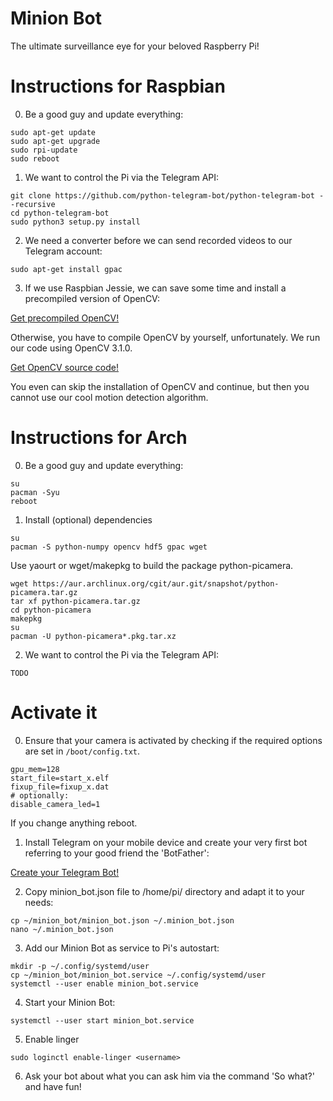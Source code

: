# Minion Bot
The ultimate surveillance eye for your beloved Raspberry Pi!

# Instructions for Raspbian
0) Be a good guy and update everything:
  ```
sudo apt-get update
sudo apt-get upgrade
sudo rpi-update
sudo reboot
  ```
1) We want to control the Pi via the Telegram API:
  ```
git clone https://github.com/python-telegram-bot/python-telegram-bot --recursive
cd python-telegram-bot
sudo python3 setup.py install
  ```
2) We need a converter before we can send recorded videos to our Telegram account:
  ```
sudo apt-get install gpac
  ```
3) If we use Raspbian Jessie, we can save some time and install a precompiled version of OpenCV:

[Get precompiled OpenCV!](https://github.com/jabelone/OpenCV-for-Pi)

Otherwise, you have to compile OpenCV by yourself, unfortunately. We run our code using OpenCV 3.1.0.

[Get OpenCV source code!](https://opencv.org/releases.html)

You even can skip the installation of OpenCV and continue, but then you cannot use our cool motion detection algorithm.

# Instructions for Arch

0) Be a good guy and update everything:
  ```
su
pacman -Syu
reboot
  ```  

1) Install (optional) dependencies
```
su
pacman -S python-numpy opencv hdf5 gpac wget 
```
Use yaourt or wget/makepkg to build the package python-picamera.
```
wget https://aur.archlinux.org/cgit/aur.git/snapshot/python-picamera.tar.gz
tar xf python-picamera.tar.gz
cd python-picamera
makepkg
su
pacman -U python-picamera*.pkg.tar.xz
```

2) We want to control the Pi via the Telegram API:
```
TODO
```

# Activate it

0) Ensure that your camera is activated by checking if the required options are set in `/boot/config.txt`.
```
gpu_mem=128
start_file=start_x.elf
fixup_file=fixup_x.dat
# optionally:
disable_camera_led=1
```
If you change anything reboot.

1) Install Telegram on your mobile device and create your very first bot referring to your good friend the 'BotFather':

[Create your Telegram Bot!](https://core.telegram.org/bots)

2) Copy minion_bot.json file to /home/pi/ directory and adapt it to your needs:
  ```
cp ~/minion_bot/minion_bot.json ~/.minion_bot.json
nano ~/.minion_bot.json
  ```
3) Add our Minion Bot as service to Pi's autostart:
  ```
mkdir -p ~/.config/systemd/user
cp ~/minion_bot/minion_bot.service ~/.config/systemd/user
systemctl --user enable minion_bot.service
  ```
4) Start your Minion Bot:
  ```
systemctl --user start minion_bot.service
  ```
5) Enable linger
  ```
sudo loginctl enable-linger <username>
  ```
6) Ask your bot about what you can ask him via the command 'So what?'  and have fun!
